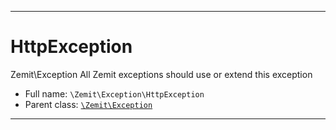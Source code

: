 ***

# HttpException

Zemit\Exception
All Zemit exceptions should use or extend this exception



* Full name: `\Zemit\Exception\HttpException`
* Parent class: [`\Zemit\Exception`](../Exception.md)






***
